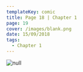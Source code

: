 ```yaml
---
templateKey: comic
title: Page 18 | Chapter 1
page: 19
cover: /images/blank.png
date: 15/09/2018
tags:
  - Chapter 1
---
```

![null](/images/0019.png)
